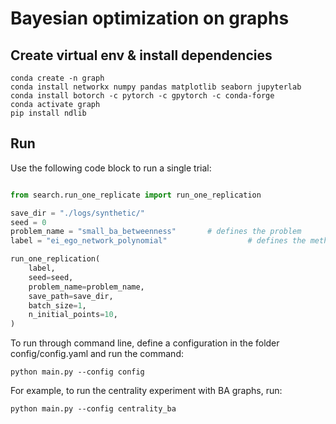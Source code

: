 # Bayesian optimization on graphs


## Create virtual env & install dependencies
```
conda create -n graph
conda install networkx numpy pandas matplotlib seaborn jupyterlab
conda install botorch -c pytorch -c gpytorch -c conda-forge
conda activate graph
pip install ndlib
```

## Run
Use the following code block to run a single trial:
```python

from search.run_one_replicate import run_one_replication

save_dir = "./logs/synthetic/"
seed = 0
problem_name = "small_ba_betweenness"       # defines the problem
label = "ei_ego_network_polynomial"                  # defines the method

run_one_replication(
    label,
    seed=seed,
    problem_name=problem_name,
    save_path=save_dir,
    batch_size=1,
    n_initial_points=10,
)
```
To run through command line, define a configuration in the folder config/config.yaml and run the command:
```
python main.py --config config
```
For example, to run the centrality experiment with BA graphs, run:
```
python main.py --config centrality_ba
```